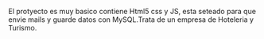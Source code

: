 El protyecto es muy basico contiene Html5 css y JS, esta seteado para que envie mails y guarde datos con MySQL.Trata de un empresa de Hoteleria y Turismo.